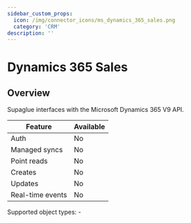 ```yaml
---
sidebar_custom_props:
  icon: /img/connector_icons/ms_dynamics_365_sales.png
  category: 'CRM'
description: ''
---
```


# Dynamics 365 Sales

## Overview

Supaglue interfaces with the Microsoft Dynamics 365 V9 API.

| Feature                    | Available |
| -------------------------- | --------- |
| Auth                       | No        |
| Managed syncs              | No        |
| Point reads                | No        |
| Creates                    | No        |
| Updates                    | No        |
| Real-time events           | No        |


Supported object types: -
